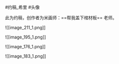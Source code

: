 #约稿_希里 #头像

此为约稿，创作者为米画师：==帮我盖下棺材板== 老师。  


![[image_211_1.png]]

![[image_195_1.png]]

![[image_176_1.png]]

![[image_183_1.png]]